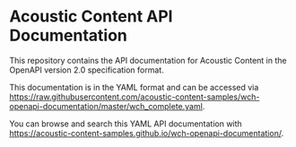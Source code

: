 # Acoustic Content API Documentation

This repository contains the API documentation for Acoustic Content in the OpenAPI version 2.0 specification format.

This documentation is in the YAML format and can be accessed via <https://raw.githubusercontent.com/acoustic-content-samples/wch-openapi-documentation/master/wch_complete.yaml>.

You can browse and search this YAML API documentation with <https://acoustic-content-samples.github.io/wch-openapi-documentation/>.
